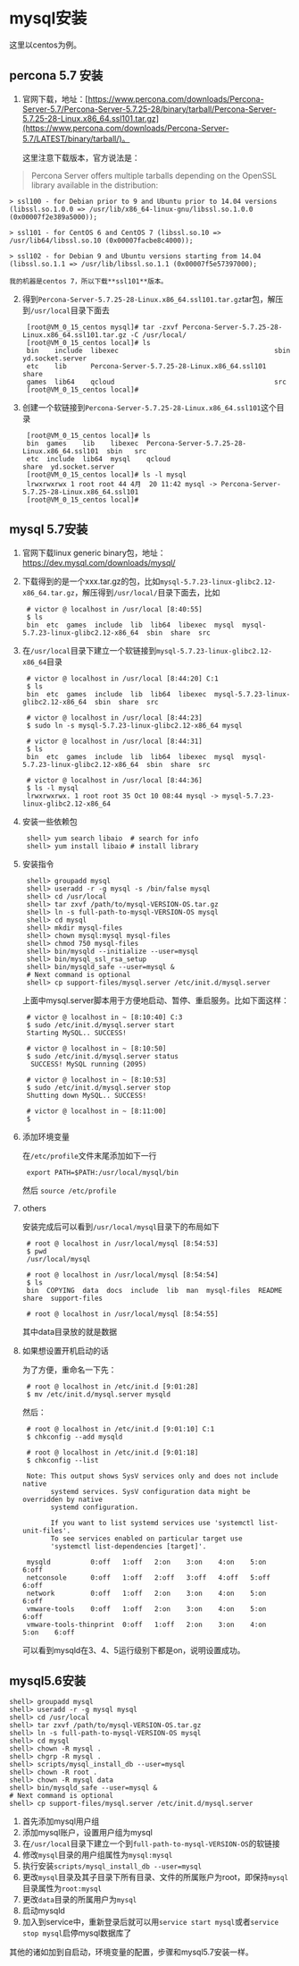 # mysql安装 #
这里以centos为例。

## percona 5.7 安装 ##

1. 官网下载，地址：[https://www.percona.com/downloads/Percona-Server-5.7/Percona-Server-5.7.25-28/binary/tarball/Percona-Server-5.7.25-28-Linux.x86_64.ssl101.tar.gz](https://www.percona.com/downloads/Percona-Server-5.7/LATEST/binary/tarball/)。
	
	这里注意下载版本，官方说法是：
> 	Percona Server offers multiple tarballs depending on the OpenSSL library available in the distribution:
 
	> ssl100 - for Debian prior to 9 and Ubuntu prior to 14.04 versions (libssl.so.1.0.0 => /usr/lib/x86_64-linux-gnu/libssl.so.1.0.0 (0x00007f2e389a5000));
	
	> ssl101 - for CentOS 6 and CentOS 7 (libssl.so.10 => /usr/lib64/libssl.so.10 (0x00007facbe8c4000));
	
	> ssl102 - for Debian 9 and Ubuntu versions starting from 14.04 (libssl.so.1.1 => /usr/lib/libssl.so.1.1 (0x00007f5e57397000);
	
	我的机器是centos 7，所以下载**ssl101**版本。

2. 得到`Percona-Server-5.7.25-28-Linux.x86_64.ssl101.tar.gz`tar包，解压到`/usr/local`目录下面去

		[root@VM_0_15_centos mysql]# tar -zxvf Percona-Server-5.7.25-28-Linux.x86_64.ssl101.tar.gz -C /usr/local/
		[root@VM_0_15_centos local]# ls
		bin    include  libexec                                       sbin   yd.socket.server
		etc    lib      Percona-Server-5.7.25-28-Linux.x86_64.ssl101  share
		games  lib64    qcloud                                        src
		[root@VM_0_15_centos local]# 
3. 创建一个软链接到`Percona-Server-5.7.25-28-Linux.x86_64.ssl101`这个目录

		[root@VM_0_15_centos local]# ls
		bin  games    lib    libexec  Percona-Server-5.7.25-28-Linux.x86_64.ssl101  sbin   src
		etc  include  lib64  mysql    qcloud                                        share  yd.socket.server
		[root@VM_0_15_centos local]# ls -l mysql
		lrwxrwxrwx 1 root root 44 4月  20 11:42 mysql -> Percona-Server-5.7.25-28-Linux.x86_64.ssl101
		[root@VM_0_15_centos local]# 


## mysql 5.7安装 ##
1. 官网下载linux generic binary包，地址：https://dev.mysql.com/downloads/mysql/
2. 下载得到的是一个xxx.tar.gz的包，比如`mysql-5.7.23-linux-glibc2.12-x86_64.tar.gz`，解压得到`/usr/local/`目录下面去，比如

		# victor @ localhost in /usr/local [8:40:55] 
		$ ls
		bin  etc  games  include  lib  lib64  libexec  mysql  mysql-5.7.23-linux-glibc2.12-x86_64  sbin  share  src
3. 在`/usr/local`目录下建立一个软链接到`mysql-5.7.23-linux-glibc2.12-x86_64`目录

		# victor @ localhost in /usr/local [8:44:20] C:1
		$ ls
		bin  etc  games  include  lib  lib64  libexec  mysql-5.7.23-linux-glibc2.12-x86_64  sbin  share  src
		
		# victor @ localhost in /usr/local [8:44:23] 
		$ sudo ln -s mysql-5.7.23-linux-glibc2.12-x86_64 mysql
		
		# victor @ localhost in /usr/local [8:44:31] 
		$ ls  
		bin  etc  games  include  lib  lib64  libexec  mysql  mysql-5.7.23-linux-glibc2.12-x86_64  sbin  share  src
		
		# victor @ localhost in /usr/local [8:44:36] 
		$ ls -l mysql
		lrwxrwxrwx. 1 root root 35 Oct 10 08:44 mysql -> mysql-5.7.23-linux-glibc2.12-x86_64
4. 安装一些依赖包

		shell> yum search libaio  # search for info
		shell> yum install libaio # install library

5. 安装指令

		shell> groupadd mysql
		shell> useradd -r -g mysql -s /bin/false mysql
		shell> cd /usr/local
		shell> tar zxvf /path/to/mysql-VERSION-OS.tar.gz
		shell> ln -s full-path-to-mysql-VERSION-OS mysql
		shell> cd mysql
		shell> mkdir mysql-files
		shell> chown mysql:mysql mysql-files
		shell> chmod 750 mysql-files
		shell> bin/mysqld --initialize --user=mysql 
		shell> bin/mysql_ssl_rsa_setup              
		shell> bin/mysqld_safe --user=mysql &
		# Next command is optional
		shell> cp support-files/mysql.server /etc/init.d/mysql.server

	上面中mysql.server脚本用于方便地启动、暂停、重启服务。比如下面这样：

		# victor @ localhost in ~ [8:10:40] C:3
		$ sudo /etc/init.d/mysql.server start
		Starting MySQL.. SUCCESS! 
		
		# victor @ localhost in ~ [8:10:50] 
		$ sudo /etc/init.d/mysql.server status
		 SUCCESS! MySQL running (2095)
		
		# victor @ localhost in ~ [8:10:53] 
		$ sudo /etc/init.d/mysql.server stop  
		Shutting down MySQL.. SUCCESS! 
		
		# victor @ localhost in ~ [8:11:00] 
		$ 

6. 添加环境变量

	在`/etc/profile`文件末尾添加如下一行

		export PATH=$PATH:/usr/local/mysql/bin
	然后 `source /etc/profile`

7. others

	安装完成后可以看到`/usr/local/mysql`目录下的布局如下

		# root @ localhost in /usr/local/mysql [8:54:53] 
		$ pwd
		/usr/local/mysql
		
		# root @ localhost in /usr/local/mysql [8:54:54] 
		$ ls
		bin  COPYING  data  docs  include  lib  man  mysql-files  README  share  support-files
		
		# root @ localhost in /usr/local/mysql [8:54:55]

	其中data目录放的就是数据

8. 如果想设置开机启动的话

	为了方便，重命名一下先：

		# root @ localhost in /etc/init.d [9:01:28] 
		$ mv /etc/init.d/mysql.server mysqld

	然后：		

		# root @ localhost in /etc/init.d [9:01:10] C:1
		$ chkconfig --add mysqld          
		
		# root @ localhost in /etc/init.d [9:01:18] 
		$ chkconfig --list      
		
		Note: This output shows SysV services only and does not include native
		      systemd services. SysV configuration data might be overridden by native
		      systemd configuration.
		
		      If you want to list systemd services use 'systemctl list-unit-files'.
		      To see services enabled on particular target use
		      'systemctl list-dependencies [target]'.
		
		mysqld         	0:off	1:off	2:on	3:on	4:on	5:on	6:off
		netconsole     	0:off	1:off	2:off	3:off	4:off	5:off	6:off
		network        	0:off	1:off	2:on	3:on	4:on	5:on	6:off
		vmware-tools   	0:off	1:off	2:on	3:on	4:on	5:on	6:off
		vmware-tools-thinprint	0:off	1:off	2:on	3:on	4:on	5:on	6:off

	可以看到mysqld在3、4、5运行级别下都是on，说明设置成功。

## mysql5.6安装 ##

	shell> groupadd mysql
	shell> useradd -r -g mysql mysql
	shell> cd /usr/local
	shell> tar zxvf /path/to/mysql-VERSION-OS.tar.gz
	shell> ln -s full-path-to-mysql-VERSION-OS mysql
	shell> cd mysql
	shell> chown -R mysql .
	shell> chgrp -R mysql .
	shell> scripts/mysql_install_db --user=mysql
	shell> chown -R root .
	shell> chown -R mysql data
	shell> bin/mysqld_safe --user=mysql &
	# Next command is optional
	shell> cp support-files/mysql.server /etc/init.d/mysql.server
	
1. 首先添加mysql用户组
2. 添加mysql账户，设置用户组为mysql
3. 在`/usr/local`目录下建立一个到`full-path-to-mysql-VERSION-OS`的软链接
4. 修改`mysql`目录的用户组属性为`mysql:mysql`
5. 执行安装`scripts/mysql_install_db --user=mysql`
6. 更改`mysql`目录及其子目录下所有目录、文件的所属账户为root，即保持`mysql`目录属性为`root:mysql`
7. 更改`data`目录的所属用户为`mysql`
8. 启动mysqld
9. 加入到service中，重新登录后就可以用`service start mysql`或者`service stop mysql`启停mysql数据库了

其他的诸如加到自启动，环境变量的配置，步骤和mysql5.7安装一样。